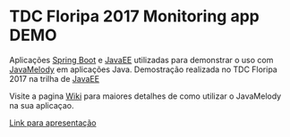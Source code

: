 # TDC Floripa 2017 Monitoring app DEMO

Aplicações [Spring Boot](https://github.com/sandrogiacom/tdcfloripa2017/tree/master/workspace/tdcdemo-spring) e [JavaEE](https://github.com/sandrogiacom/tdcfloripa2017/tree/master/tdcdemo-javaee) utilizadas para demonstrar o uso com [JavaMelody](https://github.com/javamelody/javamelody/wiki) em aplicações Java. Demostração realizada no TDC Floripa 2017 na trilha de [JavaEE](http://www.thedevelopersconference.com.br/tdc/2017/florianopolis/trilha-javaee)

Visite a pagina [Wiki](https://github.com/sandrogiacom/tdcfloripa2017/wiki) para maiores detalhes de como utilizar o JavaMelody na sua aplicaçao.

[Link para apresentação](https://pt.slideshare.net/sandrogiacomozzi5/tdc-2017-javaee-monitoramento)
